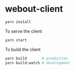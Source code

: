 # webout-client

```bash
yarn install
```

To serve the client

```bash
yarn start
```

To build the client

```bash
yarn build       # production
yarn build:watch # development
```
